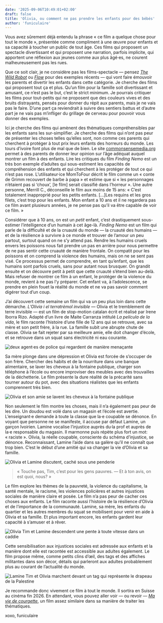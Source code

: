 ```yaml
---
date: '2025-09-06T10:49:01+02:00'
draft: false
title: 'Olivia, ou comment ne pas prendre les enfants pour des bébés'
author: 'funiculaire'
---
```


Vous avez sûrement déjà entendu la phrase « ce film a quelque chose pour tout le monde », présentée comme compliment à une œuvre pour enfants et sa capacité à toucher un public de tout âge. Ces films qui proposent un spectacle divertissant et qui proposent une narration, parfois implicite, qui apportent une réflexion aux jeunes comme aux plus âgé·es, ne courent malheureusement pas les rues.

Que ce soit clair, je ne considère pas les films-spectacle — pensez *[The Wild Robot](https://letterboxd.com/film/the-wild-robot/)* ou *[Flow](https://letterboxd.com/film/flow-2024/)* pour des exemples récents — qui vont faire émouvoir les parents et divertir les enfants dans cette catégorie. Je cherche des films qui proposent tout ça et plus. Qu’un film pour la famille soit divertissant et amusant, ce n’est pas le but, c’est le strict minimum. Je pourrais critiquer les films pour tout-petits qui ne proposent que des couleurs vives et des bruits distrayants, pensés pour donner du répit aux parents, mais je ne vais pas le faire. D’une part ça reviendrait à suivre des sentiers battus et d’autre part je ne vais pas m’infliger du grillage de cerveau pour pouvoir vous donner des exemples.

Ici je cherche des films qui amènent des thématiques compréhensibles par les enfants sans les sur-simplifier. Je cherche des films qui n’ont pas peur de présenter les choses telles qu’elles sont, non comme ces parents qui cherchent à protéger à tout prix leurs enfants des horreurs du monde. Les tours d’ivoire font plus de mal que de bien. Le site [commonsensemedia.org](https://www.commonsensemedia.org/movie-reviews) permet à des parents de donner leur opinion sur l’âge adéquat auquel montrer un film à des enfants. Lire les critiques du film *Finding Nemo* est un très bon exemple d’adultes qui sous-estiment les capacités de compréhension des enfants et qui cherchent à les protéger de tout ce qui n’est pas rose. L’utilisateur·ice MomToFour décrit le film comme un « conte de Grimm recouvert de barbe à papa » et estime que si « les personnages n’étaient pas si ‘choux’, [le film] serait classifié dans l’horreur ». Une autre personne, Merrill C., déconseille le film aux moins de 15 ans: « C’est totalement inapproprié pour les petits enfants. [...]Les requins et les gros filets, c’est trop pour les enfants. Mon enfant a 10 ans et il ne regardera pas ce film avant plusieurs années, je ne pense pas qu’il va être capable de voir ce film. »

Considérer que à 10 ans, on est un *petit* enfant, c’est drastiquement sous-estimer l’intelligence d’un humain à cet âge-là. *Finding Nemo* est un film qui parle de la difficulté et de la cruauté du monde — la cruauté des humains — et de la résilience à survivre à ce monde et trouver de l’amour un peu partout, surtout quand on ne s’y attend pas. Rendre les humains cruels envers les poissons nous fait prendre un pas en arrière pour nous permettre de ne pas sentir cette cruauté de manière frontale. On compatit pour les poissons et on comprend la violence des humains, mais on ne se sent pas visé. Ce processus permet de comprendre, en tant qu’enfant, que les humains sont parfois cruels, sans pour autant nous brusquer. On grandit ensuite et on découvre petit à petit que cette cruauté s’étend bien au-delà. Mais refuser de montrer ce film à un enfant, le protéger de la violence du monde, revient à ne pas l’y préparer. Cet enfant va, à l’adolescence, se prendre en plein fouet la réalité du monde et ne va pas savoir comment digérer tout d’un coup.

J’ai découvert cette semaine un film qui va un peu plus loin dans cette démarche. *L’Olívia i el terratrèmol invisible* — Olivia et le tremblement de terre invisible — est un film de stop-motion catalan écrit et réalisé par Irene Iborra Rizo. Adapté d’un livre de Maite Carranza intitulé *La película de la vida*, le film raconte l’histoire d’une fille de 12 ans qui se retrouve, avec sa mère et son petit frère, à la rue. La famille subit une abrupte chute de classe. Olivia se fait rejeter par sa meilleure amie, elle doit changer d’école, et se retrouve dans un squat sans électricité ni eau courante. 

![deux agent·es de police qui regardent de manière menaçante](/images/olivia-1.jpeg "Police")

Sa mère plonge dans une dépression et Olivia est forcée de s’occuper de son frère. Chercher des habits et de la nourriture dans une banque alimentaire, se laver les cheveux à la fontaine publique, charger son téléphone à l’école ou encore improviser des meubles avec des trouvailles de la déchetterie. Le film présente la dure réalité de la précarité sans tourner autour du pot, avec des situations réalistes que les enfants comprennent très bien.

![Olivia et son amie se lavent les cheveux à la fontaine publique](/images/olivia-2.jpeg "Lavage de cheveux")

Non seulement le film montre les choses, mais il n’a également pas peur de les dire. Un doudou est volé dans un magasin et l’école est avertie. L’enseignant·e demande à toute la classe que la·e coupable se dénonce. En voyant que personne ne se manifeste, il accuse par défaut Lamine, un garçon Ivoirien. Lamine vocalise l’injustice auprès du·la prof et auprès de la·e responsable du magasin. Il marmonne puis répète plus fort un mot: « raciste ». Olivia, la réelle coupable, consciente du schéma d’injustice, se dénonce. Reconnaissant, Lamine l’aide dans sa galère qu’il ne connaît que trop bien. C’est le début d’une amitié qui va changer la vie d’Olivia et sa famille.

![Olivia et Lamine discutent, caché sous une penderie](/images/olivia-3.jpeg "On est pauvre")

> « Touche pas, Tim, c’est pour les gens pauvres.
> — Et à ton avis, on est quoi, nous? »

Le film explore les thèmes de la pauvreté, la violence du capitalisme, la santé mentale, le racisme, les violences policières et autres injustices sociales de manière claire et posée. Le film n’a pas peur de cacher ces choses aux enfants. Le film raconte aussi l’histoire de la résilience d’Olivia et de l’importance de la communauté. Lamine, sa mère, les enfants du quartier et les autres membres du squat se mobilisent pour venir en aide à Olivia et sa famille. Et plus important encore, les enfants gardent leur capacité à s’amuser et à rêver.

![Olivia Tim et Lamine descendent une pente à toute vitesse dans un caddie](/images/olivia-4.jpeg "Amusement")

Cette sensibilisation aux injustices sociales est adressée aux enfants et la manière dont elle est racontée est accessible aux adultes également. Le film propose même, comme petits clins d’œil, des tags et des affiches militantes dans son décor, détails qui parleront aux adultes probablement plus au courant de l’actualité du monde.

![Lamine Tim et Olivia marchent devant un tag qui représente le drapeau de la Palestine](/images/olivia-5.jpeg "Tags")

Je recommande donc vivement ce film à tout le monde. Il sortira en Suisse au cinéma fin 2026. En attendant, vous pouvez aller voir — ou revoir — *[Ma vie de courgette](https://letterboxd.com/film/my-life-as-a-zucchini/)*, un film assez similaire dans sa manière de traiter les thématiques.

xoxo, funiculaire